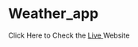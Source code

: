 # Weather_app
Click Here to Check the <a href ="https://arunraj3.github.io/Weather_app">Live </a>Website
